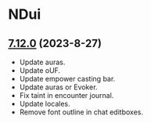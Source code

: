 # NDui

## [7.12.0](https://github.com/siweia/NDui/tree/7.12.0) (2023-8-27)

- Update auras.
- Update oUF.
- Update empower casting bar.
- Update auras or Evoker.
- Fix taint in encounter journal.
- Update locales.
- Remove font outline in chat editboxes.